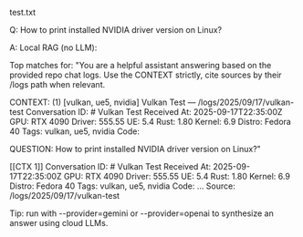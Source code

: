 test.txt

Q: How to print installed NVIDIA driver version on Linux?

A:
Local RAG (no LLM):

Top matches for: "You are a helpful assistant answering based on the provided repo chat logs. Use the CONTEXT strictly, cite sources by their /logs path when relevant.

CONTEXT:
(1) [vulkan, ue5, nvidia] Vulkan Test — /logs/2025/09/17/vulkan-test
Conversation ID: # Vulkan Test Received At: 2025-09-17T22:35:00Z GPU: RTX 4090 Driver: 555.55 UE: 5.4 Rust: 1.80 Kernel: 6.9 Distro: Fedora 40 Tags: vulkan, ue5, nvidia Code:

QUESTION: How to print installed NVIDIA driver version on Linux?"

[[CTX 1]] Conversation ID: # Vulkan Test Received At: 2025-09-17T22:35:00Z GPU: RTX 4090 Driver: 555.55 UE: 5.4 Rust: 1.80 Kernel: 6.9 Distro: Fedora 40 Tags: vulkan, ue5, nvidia Code: …
Source: /logs/2025/09/17/vulkan-test

Tip: run with --provider=gemini or --provider=openai to synthesize an answer using cloud LLMs.

